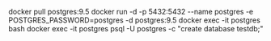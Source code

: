 docker pull postgres:9.5
docker run -d -p 5432:5432 --name postgres -e POSTGRES_PASSWORD=postgres -d postgres:9.5
docker exec -it postgres bash
docker exec -it postgres psql -U postgres -c "create database testdb;"